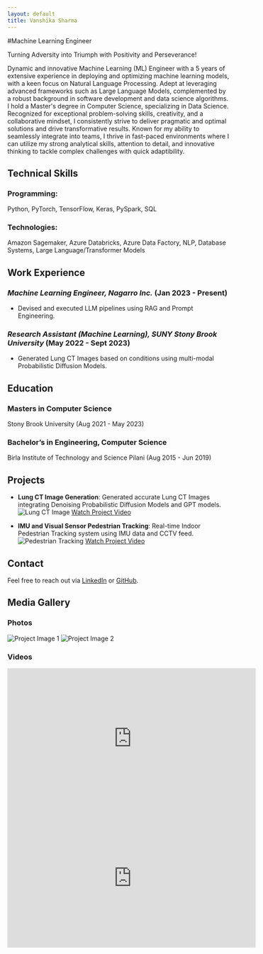 ```yaml
---
layout: default
title: Vanshika Sharma
---
```

#Machine Learning Engineer

Turning Adversity into Triumph with Positivity and Perseverance!


Dynamic and innovative Machine Learning (ML) Engineer with a 5 years of extensive experience in deploying and optimizing machine learning models, with a keen focus on Natural Language Processing. Adept at leveraging advanced frameworks such as Large Language Models, complemented by a robust background in software development and data science algorithms. I hold a Master's degree in Computer Science, specializing in Data Science. Recognized for exceptional problem-solving skills, creativity, and a collaborative mindset, I consistently strive to deliver pragmatic and optimal solutions and drive transformative results. Known for my ability to seamlessly integrate into teams, I thrive in fast-paced environments where I can utilize my strong analytical skills, attention to detail, and innovative thinking to tackle complex challenges with quick adaptibility.

## Technical Skills
### Programming: 
Python, PyTorch, TensorFlow, Keras, PySpark, SQL
### Technologies: 
Amazon Sagemaker, Azure Databricks, Azure Data Factory, NLP, Database Systems, Large Language/Transformer Models

## Work Experience
### *Machine Learning Engineer, Nagarro Inc.* (Jan 2023 - Present)
- Devised and executed LLM pipelines using RAG and Prompt Engineering.

### *Research Assistant (Machine Learning), SUNY Stony Brook University* (May 2022 - Sept 2023)
- Generated Lung CT Images based on conditions using multi-modal Probabilistic Diffusion Models.

## Education
### Masters in Computer Science 
Stony Brook University (Aug 2021 - May 2023)
### Bachelor’s in Engineering, Computer Science
Birla Institute of Technology and Science Pilani (Aug 2015 - Jun 2019)

## Projects
- **Lung CT Image Generation**: Generated accurate Lung CT Images integrating Denoising Probabilistic Diffusion Models and GPT models.
  ![Lung CT Image](path/to/lung-ct-image.jpg)
  [Watch Project Video](https://www.youtube.com/watch?v=example)

- **IMU and Visual Sensor Pedestrian Tracking**: Real-time Indoor Pedestrian Tracking system using IMU data and CCTV feed.
  ![Pedestrian Tracking](path/to/pedestrian-tracking.jpg)
  [Watch Project Video](https://www.youtube.com/watch?v=example)

## Contact
Feel free to reach out via [LinkedIn](https://www.linkedin.com/in/vanshika-sharma-30112020/) or [GitHub](https://github.com/Vanshika-sh).

## Media Gallery
### Photos
![Project Image 1](path/to/project-image1.jpg)
![Project Image 2](path/to/project-image2.jpg)

### Videos
<iframe width="560" height="315" src="https://www.youtube.com/embed/example1" frameborder="0" allow="accelerometer; autoplay; encrypted-media; gyroscope; picture-in-picture" allowfullscreen></iframe>
<iframe width="560" height="315" src="https://www.youtube.com/embed/example2" frameborder="0" allow="accelerometer; autoplay; encrypted-media; gyroscope; picture-in-picture" allowfullscreen></iframe>
